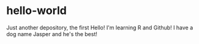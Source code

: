 # hello-world
Just another depository, the first
Hello! I'm learning R and Github! I have a dog name Jasper and he's the best!
